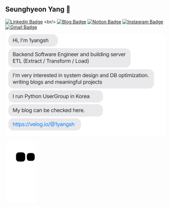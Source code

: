 ## Seunghyeon Yang 👋

[![Linkedin Badge](https://img.shields.io/badge/LinkedIn-0077B5?style=for-the-badge&logo=linkedin&logoColor=white&l&link=https://www.linkedin.com/in/yangseunghyeon/)]([https://www.linkedin.com/in/yangseunghyeon/](https://www.linkedin.com/in/yangseunghyeon/))
<br/>
[![Blog Badge](http://img.shields.io/badge/-Blog-20C997??style=flat-square&logo=Velog&logoColor=white&l&link=https://1yangsh-blog.vercel.app/)](https://1yangsh-blog.vercel.app/)
[![Notion Badge](http://img.shields.io/badge/Notion-%2391A8D1?style=flat&logo=Notion&logoColor=white&link=https://www.notion.so/1yangsh/8fa014fa9f1b4ed2a4d543defb9794ec)](https://www.notion.so/1yangsh/8fa014fa9f1b4ed2a4d543defb9794ec)
[![Instagram Badge](http://img.shields.io/badge/Instagram-E4405F?style=flat&logo=Instagram&logoColor=white&link=https://www.instagram.com/yangsh_/)](https://www.instagram.com/yangsh_/)
[![Gmail Badge](https://img.shields.io/badge/Gmail-d14836?style=flat&logo=Gmail&logoColor=white&link=mailto:ysh410@gmail.com)](mailto:ysh410@gmail.com)


[![](https://github.com/1yangsh/1yangsh/blob/main/chat.svg)](https://velog.io/@1yangsh)


![](https://github.com/1yangsh/1yangsh/blob/output/github-contribution-grid-snake.svg)
